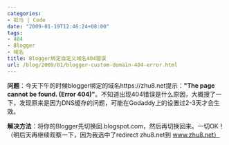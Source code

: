 ```yaml
---
categories:
- 石马 | Code
date: "2009-01-19T12:46:24+08:00"
tags:
- 404
- Blogger
- 域名
title: Blogger绑定自定义域名404错误
url: /blog/2009/01/blogger-custom-domain-404-error.html
---
```

**问题**：今天下午的时候blogger绑定的域名https://zhu8.net提示：**"The page cannot be found. (Error 404)"**。不知道出现404错误是什么原因，大概搜了一下，发现原来是因为DNS缓存的问题，可能在Godaddy上的设置过2-3天才会生效。


**解决方法**：将你的Blogger先切换回.blogspot.com，然后再切换回来。一切OK！（明后天再继续观察一下，因为我选中了redirect zhu8.net到 www.zhu8.net）